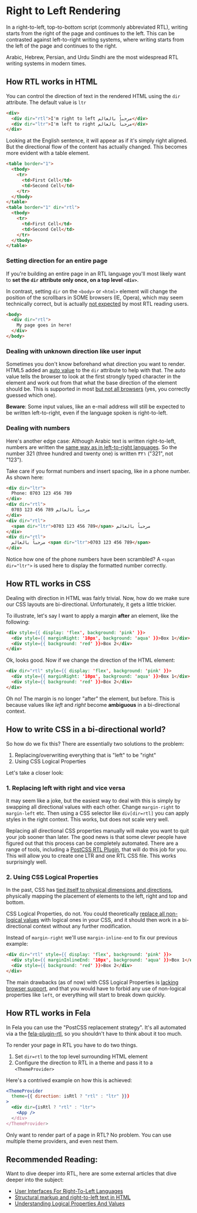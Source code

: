 # Right to Left Rendering

In a right-to-left, top-to-bottom script (commonly abbreviated RTL), writing starts from the right of the page and continues to the left. This can be contrasted against left-to-right writing systems, where writing starts from the left of the page and continues to the right.

Arabic, Hebrew, Persian, and Urdu Sindhi are the most widespread RTL writing systems in modern times.


## How RTL works in HTML

You can control the direction of text in the rendered HTML using the `dir` attribute. The default value is `ltr`

```html
<div>
  <div dir="rtl">I'm right to left مرحباً بالعالم</div>
  <div dir="ltr">I'm left to right مرحباً بالعالم</div>
</div>
```

Looking at the English sentence, it will appear as if it's simply right aligned. But the directional flow of the content has actually changed. This becomes more evident with a table element.

```html
<table border="1">
  <tbody>
    <tr>
      <td>First Cell</td>
      <td>Second Cell</td>
    </tr>
  </tbody>
</table>
<table border="1" dir="rtl">
  <tbody>
    <tr>
      <td>First Cell</td>
      <td>Second Cell</td>
    </tr>
  </tbody>
</table>
```


### Setting direction for an entire page

If you're building an entire page in an RTL language you'll most likely want to **set the `dir` attribute only once, on a top level `<div>`**.

In contrast, setting `dir` on the `<body>` or `<html>` element will change the position of the scrollbars in SOME browsers (IE, Opera), which may seem technically correct, but is actually [not expected](https://ux.stackexchange.com/questions/24437/scrollbars-in-right-to-left-layout) by most RTL reading users.


```html
<body>
  <div dir="rtl">
    My page goes in here!
  </div>
</body>
```

### Dealing with unknown direction like user input

Sometimes you don't know beforehand what direction you want to render. HTML5 added an [auto value](https://www.w3.org/International/questions/qa-html-dir#unknowndirection) to the `dir` attribute to help with that. The auto value tells the browser to look at the first strongly typed character in the element and work out from that what the base direction of the element should be. This is supported in most [but not all browsers](https://www.w3.org/International/tests/repo/results/the-dir-attribute-auto) (yes, you correctly guessed which one).

**Beware**: Some input values, like an e-mail address will still be expected to be written left-to-right, even if the language spoken is right-to-left.


### Dealing with numbers

Here's another edge case: Although Arabic text is written right-to-left, numbers are written the [same way as in left-to-right languages](http://www.i18nguy.com/MiddleEastUI.html#arabicdigits). So the number 321 (three hundred and twenty one) is written ٣٢١ ("321", not "123").

Take care if you format numbers and insert spacing, like in a phone number. As shown here:


```html
<div dir="ltr">
  Phone: 0703 123 456 789
</div>
<div dir="rtl">
  0703 123 456 789 مرحباً بالعالم
</div>
<div dir="rtl">
  <span dir="ltr">0703 123 456 789</span> مرحباً بالعالم
</div>
<div dir="rtl">
  مرحباً بالعالم <span dir="ltr">0703 123 456 789</span>
</div>
```

Notice how one of the phone numbers have been scrambled? A `<span dir="ltr">` is used here to display the formatted number correctly.


## How RTL works in CSS

Dealing with direction in HTML was fairly trivial. Now, how do we make sure our CSS layouts are bi-directional. Unfortunately, it gets a little trickier.

To illustrate, let's say I want to apply a margin **after** an element, like the following:

```html
<div style={{ display: 'flex', background: 'pink' }}>
  <div style={{ marginRight: '10px', background: 'aqua' }}>Box 1</div>
  <div style={{ background: 'red' }}>Box 2</div>
</div>
```

Ok, looks good. Now if we change the direction of the HTML element:

```html
<div dir="rtl" style={{ display: 'flex', background: 'pink' }}>
  <div style={{ marginRight: '10px', background: 'aqua' }}>Box 1</div>
  <div style={{ background: 'red' }}>Box 2</div>
</div>
```

Oh no! The margin is no longer "after" the element, but before. This is because values like _left_ and _right_ become **ambiguous** in a bi-directional context.


## How to write CSS in a bi-directional world?

So how do we fix this? There are essentially two solutions to the problem:

1. Replacing/overwriting everything that is "left" to be "right"
2. Using CSS Logical Properties

Let's take a closer look:

### 1. Replacing left with right and vice versa

It may seem like a joke, but the easiest way to deal with this is simply by swapping all directional values with each other. Change `margin-right` to `margin-left` etc.
Then using a CSS selector like `div[dir=rtl]` you can apply styles in the right context. This works, but does not scale very well.

Replacing all directional CSS properties manually will make you want to quit your job sooner than later. The good news is that some clever people have figured out that this process can be completely automated. There are a range of tools, including a [PostCSS RTL Plugin](https://www.npmjs.com/package/postcss-rtl), that will do this job for you. This will allow you to create one LTR and one RTL CSS file. This works surprisingly well.

### 2. Using CSS Logical Properties

In the past, CSS has [tied itself to physical dimensions and directions](https://www.smashingmagazine.com/2018/03/understanding-logical-properties-values/), physically mapping the placement of elements to the left, right and top and bottom.

CSS Logical Properties, do not. You could theoretically [replace all non-logical values](https://css-tricks.com/css-logical-properties/) with logical ones in your CSS, and it should then work in a bi-directional context without any further modification.

Instead of `margin-right` we'll use `margin-inline-end` to fix our previous example:

```html
<div dir="rtl" style={{ display: 'flex', background: 'pink' }}>
  <div style={{ marginInlineEnd: '10px', background: 'aqua' }}>Box 1</div>
  <div style={{ background: 'red' }}>Box 2</div>
</div>
```

The main drawbacks (as of now) with CSS Logical Properties is [lacking browser support](https://caniuse.com/#search=CSS%20Logical%20Properties), and that you would have to forbid any use of non-logical properties like `left`, or everything will start to break down quickly.


## How RTL works in Fela

In Fela you can use the "PostCSS replacement strategy". It's all automated via a the [fela-plugin-rtl](https://github.com/rofrischmann/fela/tree/master/packages/fela-plugin-rtl), so you shouldn't have to think about it too much.

To render your page in RTL you have to do two things.

1. Set `dir=rtl` to the top level surrounding HTML element
2. Configure the direction to RTL in a theme and pass it to a `<ThemeProvider>`
  
Here's a contrived example on how this is achieved:

```jsx
<ThemeProvider
  theme={{ direction: isRtl ? "rtl" : "ltr" }}}
>
  <div dir={isRtl ? "rtl" : "ltr">
    <App />
  </div>
</ThemeProvider>
```

Only want to render part of a page in RTL? No problem. You can use multiple theme providers, and even nest them.


## Recommended Reading:

Want to dive deeper into RTL, here are some external articles that dive deeper into the subject:

- [User Interfaces For Right-To-Left Languages](http://www.i18nguy.com/MiddleEastUI.html)
- [Structural markup and right-to-left text in HTML](https://www.w3.org/International/questions/qa-html-dir)
- [Understanding Logical Properties And Values](https://www.smashingmagazine.com/2018/03/understanding-logical-properties-values/)
